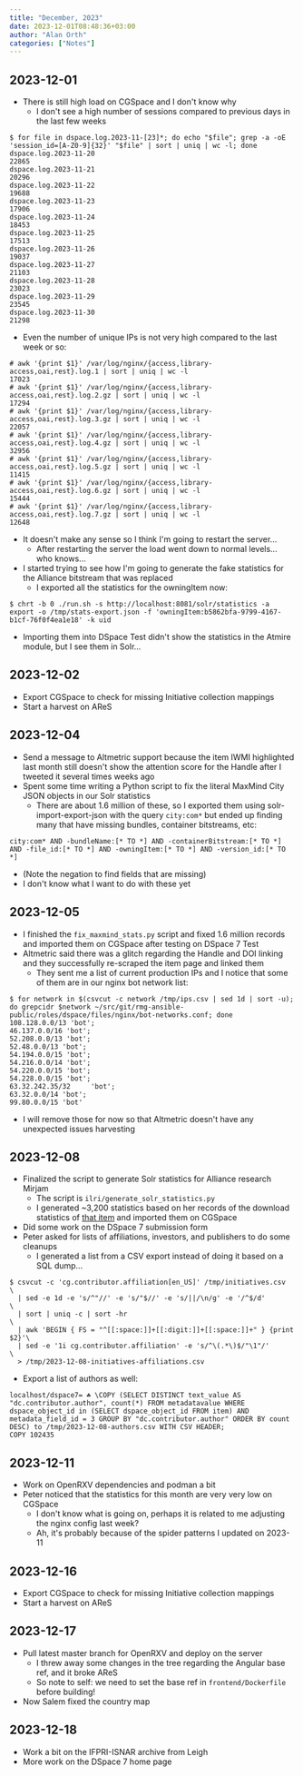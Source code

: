 ```yaml
---
title: "December, 2023"
date: 2023-12-01T08:48:36+03:00
author: "Alan Orth"
categories: ["Notes"]
---
```


## 2023-12-01

- There is still high load on CGSpace and I don't know why
  - I don't see a high number of sessions compared to previous days in the last few weeks

<!-- more -->

```console
$ for file in dspace.log.2023-11-[23]*; do echo "$file"; grep -a -oE 'session_id=[A-Z0-9]{32}' "$file" | sort | uniq | wc -l; done
dspace.log.2023-11-20
22865
dspace.log.2023-11-21
20296
dspace.log.2023-11-22
19688
dspace.log.2023-11-23
17906
dspace.log.2023-11-24
18453
dspace.log.2023-11-25
17513
dspace.log.2023-11-26
19037
dspace.log.2023-11-27
21103
dspace.log.2023-11-28
23023
dspace.log.2023-11-29
23545
dspace.log.2023-11-30
21298
```

- Even the number of unique IPs is not very high compared to the last week or so:

```console
# awk '{print $1}' /var/log/nginx/{access,library-access,oai,rest}.log.1 | sort | uniq | wc -l
17023
# awk '{print $1}' /var/log/nginx/{access,library-access,oai,rest}.log.2.gz | sort | uniq | wc -l
17294
# awk '{print $1}' /var/log/nginx/{access,library-access,oai,rest}.log.3.gz | sort | uniq | wc -l
22057
# awk '{print $1}' /var/log/nginx/{access,library-access,oai,rest}.log.4.gz | sort | uniq | wc -l
32956
# awk '{print $1}' /var/log/nginx/{access,library-access,oai,rest}.log.5.gz | sort | uniq | wc -l
11415
# awk '{print $1}' /var/log/nginx/{access,library-access,oai,rest}.log.6.gz | sort | uniq | wc -l
15444
# awk '{print $1}' /var/log/nginx/{access,library-access,oai,rest}.log.7.gz | sort | uniq | wc -l
12648
```

- It doesn't make any sense so I think I'm going to restart the server...
  - After restarting the server the load went down to normal levels... who knows...
- I started trying to see how I'm going to generate the fake statistics for the Alliance bitstream that was replaced
  - I exported all the statistics for the owningItem now:

```console
$ chrt -b 0 ./run.sh -s http://localhost:8081/solr/statistics -a export -o /tmp/stats-export.json -f 'owningItem:b5862bfa-9799-4167-b1cf-76f0f4ea1e18' -k uid
```

- Importing them into DSpace Test didn't show the statistics in the Atmire module, but I see them in Solr...

## 2023-12-02

- Export CGSpace to check for missing Initiative collection mappings
- Start a harvest on AReS

## 2023-12-04

- Send a message to Altmetric support because the item IWMI highlighted last month still doesn't show the attention score for the Handle after I tweeted it several times weeks ago
- Spent some time writing a Python script to fix the literal MaxMind City JSON objects in our Solr statistics
  - There are about 1.6 million of these, so I exported them using solr-import-export-json with the query `city:com*` but ended up finding many that have missing bundles, container bitstreams, etc:

```
city:com* AND -bundleName:[* TO *] AND -containerBitstream:[* TO *] AND -file_id:[* TO *] AND -owningItem:[* TO *] AND -version_id:[* TO *]
```

- (Note the negation to find fields that are missing)
- I don't know what I want to do with these yet

## 2023-12-05

- I finished the `fix_maxmind_stats.py` script and fixed 1.6 million records and imported them on CGSpace after testing on DSpace 7 Test
- Altmetric said there was a glitch regarding the Handle and DOI linking and they successfully re-scraped the item page and linked them
  - They sent me a list of current production IPs and I notice that some of them are in our nginx bot network list:

```console
$ for network in $(csvcut -c network /tmp/ips.csv | sed 1d | sort -u); do grepcidr $network ~/src/git/rmg-ansible-public/roles/dspace/files/nginx/bot-networks.conf; done
108.128.0.0/13 'bot';
46.137.0.0/16 'bot';
52.208.0.0/13 'bot';
52.48.0.0/13 'bot';
54.194.0.0/15 'bot';
54.216.0.0/14 'bot';
54.220.0.0/15 'bot';
54.228.0.0/15 'bot';
63.32.242.35/32     'bot';
63.32.0.0/14 'bot';
99.80.0.0/15 'bot'
```

- I will remove those for now so that Altmetric doesn't have any unexpected issues harvesting

## 2023-12-08

- Finalized the script to generate Solr statistics for Alliance research Mirjam
  - The script is `ilri/generate_solr_statistics.py`
  - I generated ~3,200 statistics based on her records of the download statistics of [that item](https://hdl.handle.net/10568/131997) and imported them on CGSpace
- Did some work on the DSpace 7 submission form
- Peter asked for lists of affiliations, investors, and publishers to do some cleanups
  - I generated a list from a CSV export instead of doing it based on a SQL dump...

```console
$ csvcut -c 'cg.contributor.affiliation[en_US]' /tmp/initiatives.csv       \
  | sed -e 1d -e 's/^"//' -e 's/"$//' -e 's/||/\n/g' -e '/^$/d'            \
  | sort | uniq -c | sort -hr                                              \
  | awk 'BEGIN { FS = "^[[:space:]]+[[:digit:]]+[[:space:]]+" } {print $2}'\
  | sed -e '1i cg.contributor.affiliation' -e 's/^\(.*\)$/"\1"/'           \
  > /tmp/2023-12-08-initiatives-affiliations.csv
```

- Export a list of authors as well:

```console
localhost/dspace7= ☘ \COPY (SELECT DISTINCT text_value AS "dc.contributor.author", count(*) FROM metadatavalue WHERE dspace_object_id in (SELECT dspace_object_id FROM item) AND metadata_field_id = 3 GROUP BY "dc.contributor.author" ORDER BY count DESC) to /tmp/2023-12-08-authors.csv WITH CSV HEADER;
COPY 102435
```

## 2023-12-11

- Work on OpenRXV dependencies and podman a bit
- Peter noticed that the statistics for this month are very very low on CGSpace
  - I don't know what is going on, perhaps it is related to me adjusting the nginx config last week?
  - Ah, it's probably because of the spider patterns I updated on 2023-11

## 2023-12-16

- Export CGSpace to check for missing Initiative collection mappings
- Start a harvest on AReS

## 2023-12-17

- Pull latest master branch for OpenRXV and deploy on the server
  - I threw away some changes in the tree regarding the Angular base ref, and it broke AReS
  - So note to self: we need to set the base ref in `frontend/Dockerfile` before building!
- Now Salem fixed the country map

## 2023-12-18

- Work a bit on the IFPRI-ISNAR archive from Leigh
- More work on the DSpace 7 home page

<!-- vim: set sw=2 ts=2: -->
